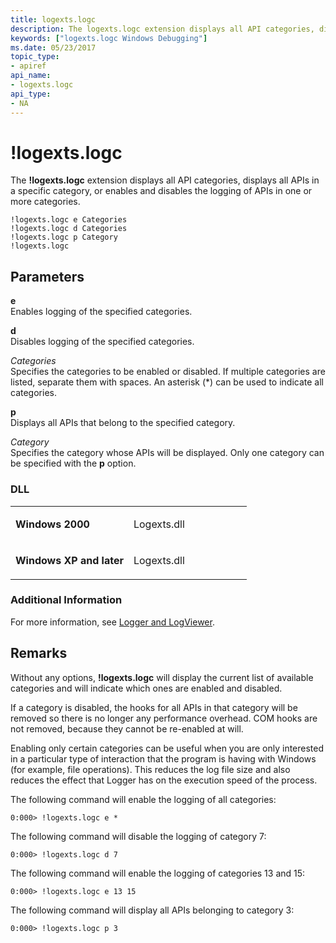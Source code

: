 ```yaml
---
title: logexts.logc
description: The logexts.logc extension displays all API categories, displays all APIs in a specific category, or enables and disables the logging of APIs in one or more categories.
keywords: ["logexts.logc Windows Debugging"]
ms.date: 05/23/2017
topic_type:
- apiref
api_name:
- logexts.logc
api_type:
- NA
---
```


# !logexts.logc


The **!logexts.logc** extension displays all API categories, displays all APIs in a specific category, or enables and disables the logging of APIs in one or more categories.

```dbgcmd
!logexts.logc e Categories 
!logexts.logc d Categories 
!logexts.logc p Category 
!logexts.logc 
```

## <span id="ddk__logexts_logc_dbg"></span><span id="DDK__LOGEXTS_LOGC_DBG"></span>Parameters


<span id="_______e______"></span><span id="_______E______"></span> **e**   
Enables logging of the specified categories.

<span id="_______d______"></span><span id="_______D______"></span> **d**   
Disables logging of the specified categories.

<span id="_______Categories______"></span><span id="_______categories______"></span><span id="_______CATEGORIES______"></span> *Categories*   
Specifies the categories to be enabled or disabled. If multiple categories are listed, separate them with spaces. An asterisk (\*) can be used to indicate all categories.

<span id="_______p______"></span><span id="_______P______"></span> **p**   
Displays all APIs that belong to the specified category.

<span id="_______Category______"></span><span id="_______category______"></span><span id="_______CATEGORY______"></span> *Category*   
Specifies the category whose APIs will be displayed. Only one category can be specified with the **p** option.

### <span id="DLL"></span><span id="dll"></span>DLL

<table>
<colgroup>
<col width="50%" />
<col width="50%" />
</colgroup>
<tbody>
<tr class="odd">
<td align="left"><p><strong>Windows 2000</strong></p></td>
<td align="left"><p>Logexts.dll</p></td>
</tr>
<tr class="even">
<td align="left"><p><strong>Windows XP and later</strong></p></td>
<td align="left"><p>Logexts.dll</p></td>
</tr>
</tbody>
</table>

 

### <span id="Additional_Information"></span><span id="additional_information"></span><span id="ADDITIONAL_INFORMATION"></span>Additional Information

For more information, see [Logger and LogViewer](logger-and-logviewer.md).

## Remarks

Without any options, **!logexts.logc** will display the current list of available categories and will indicate which ones are enabled and disabled.

If a category is disabled, the hooks for all APIs in that category will be removed so there is no longer any performance overhead. COM hooks are not removed, because they cannot be re-enabled at will.

Enabling only certain categories can be useful when you are only interested in a particular type of interaction that the program is having with Windows (for example, file operations). This reduces the log file size and also reduces the effect that Logger has on the execution speed of the process.

The following command will enable the logging of all categories:

```dbgcmd
0:000> !logexts.logc e *
```

The following command will disable the logging of category 7:

```dbgcmd
0:000> !logexts.logc d 7
```

The following command will enable the logging of categories 13 and 15:

```dbgcmd
0:000> !logexts.logc e 13 15
```

The following command will display all APIs belonging to category 3:

```dbgcmd
0:000> !logexts.logc p 3
```

 

 





